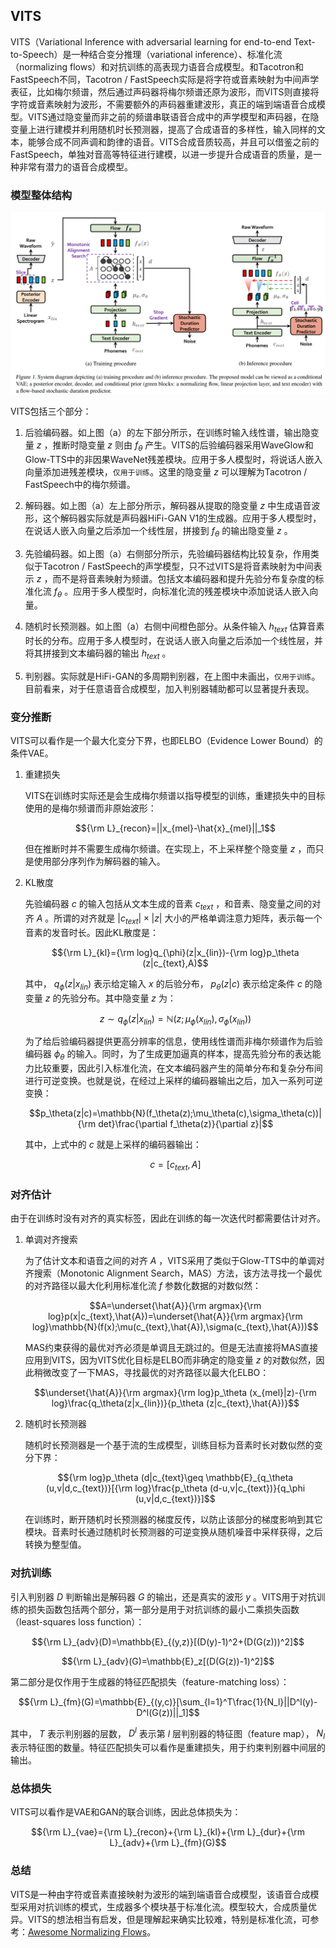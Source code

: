 ## VITS

VITS（Variational Inference with adversarial learning for end-to-end
Text-to-Speech）是一种结合变分推理（variational
inference）、标准化流（normalizing
flows）和对抗训练的高表现力语音合成模型。和Tacotron和FastSpeech不同，Tacotron
/
FastSpeech实际是将字符或音素映射为中间声学表征，比如梅尔频谱，然后通过声码器将梅尔频谱还原为波形，而VITS则直接将字符或音素映射为波形，不需要额外的声码器重建波形，真正的端到端语音合成模型。VITS通过隐变量而非之前的频谱串联语音合成中的声学模型和声码器，在隐变量上进行建模并利用随机时长预测器，提高了合成语音的多样性，输入同样的文本，能够合成不同声调和韵律的语音。VITS合成音质较高，并且可以借鉴之前的FastSpeech，单独对音高等特征进行建模，以进一步提升合成语音的质量，是一种非常有潜力的语音合成模型。

### 模型整体结构

![VITS整体结构 ](../image/vits_arch.png)

VITS包括三个部分：

1.  后验编码器。如上图（a）的左下部分所示，在训练时输入线性谱，输出隐变量
    $z$ ，推断时隐变量 $z$ 则由 $f_\theta$
    产生。VITS的后验编码器采用WaveGlow和Glow-TTS中的非因果WaveNet残差模块。应用于多人模型时，将说话人嵌入向量添加进残差模块，`仅用于训练`。这里的隐变量
    $z$ 可以理解为Tacotron / FastSpeech中的梅尔频谱。

2.  解码器。如上图（a）左上部分所示，解码器从提取的隐变量 $z$
    中生成语音波形，这个解码器实际就是声码器HiFi-GAN
    V1的生成器。应用于多人模型时，在说话人嵌入向量之后添加一个线性层，拼接到
    $f_\theta$ 的输出隐变量 $z$ 。

3.  先验编码器。如上图（a）右侧部分所示，先验编码器结构比较复杂，作用类似于Tacotron
    / FastSpeech的声学模型，只不过VITS是将音素映射为中间表示 $z$
    ，而不是将音素映射为频谱。包括文本编码器和提升先验分布复杂度的标准化流
    $f_\theta$
    。应用于多人模型时，向标准化流的残差模块中添加说话人嵌入向量。

4.  随机时长预测器。如上图（a）右侧中间橙色部分。从条件输入 $h_{text}$
    估算音素时长的分布。应用于多人模型时，在说话人嵌入向量之后添加一个线性层，并将其拼接到文本编码器的输出
    $h_{text}$ 。

5.  判别器。实际就是HiFi-GAN的多周期判别器，在上图中未画出，`仅用于训练`。目前看来，对于任意语音合成模型，加入判别器辅助都可以显著提升表现。

### 变分推断

VITS可以看作是一个最大化变分下界，也即ELBO（Evidence Lower
Bound）的条件VAE。

1.  重建损失

    VITS在训练时实际还是会生成梅尔频谱以指导模型的训练，重建损失中的目标使用的是梅尔频谱而非原始波形：

    $${\rm L}_{recon}=||x_{mel}-\hat{x}_{mel}||_1$$

    但在推断时并不需要生成梅尔频谱。在实现上，不上采样整个隐变量 $z$
    ，而只是使用部分序列作为解码器的输入。

2.  KL散度

    先验编码器 $c$ 的输入包括从文本生成的音素 $c_{text}$
    ，和音素、隐变量之间的对齐 $A$ 。所谓的对齐就是
    $|c_{text}|\times |z|$
    大小的严格单调注意力矩阵，表示每一个音素的发音时长。因此KL散度是：

    $${\rm L}_{kl}={\rm log}q_{\phi}(z|x_{lin})-{\rm log}p_\theta (z|c_{text},A)$$

    其中， $q_{\phi}(z|x_{lin})$ 表示给定输入 $x$ 的后验分布，
    $p_\theta(z|c)$ 表示给定条件 $c$ 的隐变量 $z$ 的先验分布。其中隐变量
    $z$ 为：

    $$z\sim q_\phi(z|x_{lin})=\mathbb{N}(z;\mu_\phi(x_{lin}),\sigma_\phi(x_{lin}))$$

    为了给后验编码器提供更高分辨率的信息，使用线性谱而非梅尔频谱作为后验编码器
    $\phi_\theta$
    的输入。同时，为了生成更加逼真的样本，提高先验分布的表达能力比较重要，因此引入标准化流，在文本编码器产生的简单分布和复杂分布间进行可逆变换。也就是说，在经过上采样的编码器输出之后，加入一系列可逆变换：

    $$p_\theta(z|c)=\mathbb{N}(f_\theta(z);\mu_\theta(c),\sigma_\theta(c))|{\rm det}\frac{\partial f_\theta(z)}{\partial z}|$$

    其中，上式中的 $c$ 就是上采样的编码器输出： 
    
    $$c=[c_{text},A]$$

### 对齐估计

由于在训练时没有对齐的真实标签，因此在训练的每一次迭代时都需要估计对齐。

1.  单调对齐搜索

    为了估计文本和语音之间的对齐 $A$
    ，VITS采用了类似于Glow-TTS中的单调对齐搜索（Monotonic Alignment
    Search，MAS）方法，该方法寻找一个最优的对齐路径以最大化利用标准化流
    $f$ 参数化数据的对数似然：

    $$A=\underset{\hat{A}}{\rm argmax}{\rm log}p(x|c_{text},\hat{A})=\underset{\hat{A}}{\rm argmax}{\rm log}\mathbb{N}(f(x);\mu(c_{text},\hat{A}),\sigma(c_{text},\hat{A}))$$

    MAS约束获得的最优对齐必须是单调且无跳过的。但是无法直接将MAS直接应用到VITS，因为VITS优化目标是ELBO而非确定的隐变量
    $z$
    的对数似然，因此稍微改变了一下MAS，寻找最优的对齐路径以最大化ELBO：

    $$\underset{\hat{A}}{\rm argmax}{\rm log}p_\theta (x_{mel}|z)-{\rm log}\frac{q_\theta(z|x_{lin})}{p_\theta (z|c_{text},\hat{A})}$$

2.  随机时长预测器

    随机时长预测器是一个基于流的生成模型，训练目标为音素时长对数似然的变分下界：

    $${\rm log}p_\theta (d|c_{text}\geq \mathbb{E}_{q_\theta (u,v|d,c_{text})}[{\rm log}\frac{p_\theta (d-u,v|c_{text})}{q_\phi (u,v|d,c_{text})}]$$

    在训练时，断开随机时长预测器的梯度反传，以防止该部分的梯度影响到其它模块。音素时长通过随机时长预测器的可逆变换从随机噪音中采样获得，之后转换为整型值。

### 对抗训练

引入判别器 $D$ 判断输出是解码器 $G$ 的输出，还是真实的波形 $y$
。VITS用于对抗训练的损失函数包括两个部分，第一部分是用于对抗训练的最小二乘损失函数（least-squares
loss function）：

$${\rm L}_{adv}(D)=\mathbb{E}_{(y,z)}[(D(y)-1)^2+(D(G(z)))^2]$$

$${\rm L}_{adv}(G)=\mathbb{E}_z[(D(G(z))-1)^2]$$

第二部分是仅作用于生成器的特征匹配损失（feature-matching loss）：

$${\rm L}_{fm}(G)=\mathbb{E}_{(y,c)}[\sum_{l=1}^T\frac{1}{N_l}||D^l(y)-D^l(G(z))||_1]$$

其中， $T$ 表示判别器的层数， $D^l$ 表示第 $l$ 层判别器的特征图（feature
map）， $N_l$
表示特征图的数量。特征匹配损失可以看作是重建损失，用于约束判别器中间层的输出。

### 总体损失

VITS可以看作是VAE和GAN的联合训练，因此总体损失为：

$${\rm L}_{vae}={\rm L}_{recon}+{\rm L}_{kl}+{\rm L}_{dur}+{\rm L}_{adv}+{\rm L}_{fm}(G)$$

### 总结

VITS是一种由字符或音素直接映射为波形的端到端语音合成模型，该语音合成模型采用对抗训练的模式，生成器多个模块基于标准化流。模型较大，合成质量优异。VITS的想法相当有启发，但是理解起来确实比较难，特别是标准化流，可参考：[Awesome
Normalizing
Flows](https://github.com/janosh/awesome-normalizing-flows)。